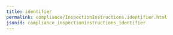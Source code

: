 ```yaml
---
title: identifier
permalink: compliance/InspectionInstructions.identifier.html
jsonid: compliance_inspectioninstructions_identifier
---
```

